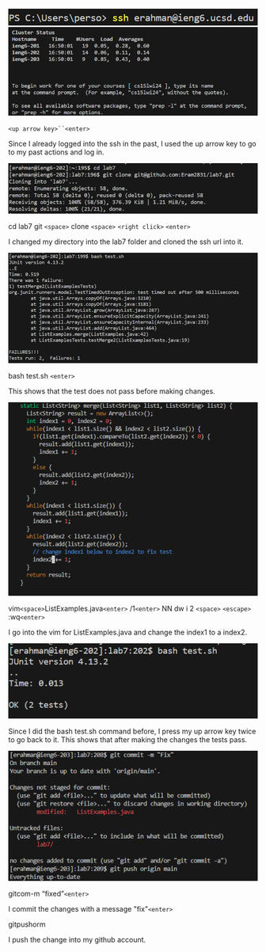 ![Image](vim1.png)
![Image](vim3.png)


`<up arrow key>``<enter>`

Since I already logged into the ssh in the past, I used the up arrow key to go to my past actions and log in. 


![Image](vim2.png)


 cd <space> lab7<enter>
git `<space>` clone `<space>` `<right click>` `<enter>`

I changed my directory into the lab7 folder and cloned the ssh url into it.


![Image](vim4.png)


bash test.sh `<enter>`


This shows that the test does not pass before making changes. 


![Image](vim5.png)


vim`<space>`ListExamples.java`<enter>`
/1`<enter>`
NN
dw
i
2 `<space>`
`<escape>`
:wq`<enter>`


I go into the vim for ListExamples.java and change the index1 to a index2. 


![Image](vim6.png)


<up arrow key> <up arrow key><enter>


Since I did the bash test.sh command before, I press my up arrow key twice to go back to it. This shows that after making the changes the tests pass. 


![Image](vim7.png)


git<space>com<tab><space>-m “fixed”`<enter>`


I commit the changes with a message "fix"`<enter>`


git<space>push<space>or<tab><space>m<tab><enter>


I push the change into my github account. 
